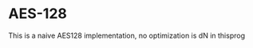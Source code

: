 # AES-128                                                     
This is a naive  AES128 implementation, no optimization is dN in thisprog   
